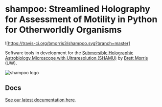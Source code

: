 # shampoo: Streamlined Holography for Assessment of Motility in Python for Otherworldly Organisms

![https://travis-ci.org/bmorris3/shampoo.svg?branch=master]

Software tools in development for the [Submersible Holographic Astrobiology Microscope with Ultraresolution (SHAMU)](https://www.moore.org/grants/list/GBMF4037) by [Brett Morris](http://brettmorr.is) (UW).

![shampoo logo](http://staff.washington.edu/bmmorris/images/shampoo_logo.png)


## Docs

[See our latest documentation here](http://shampoo.readthedocs.org/en/latest/).
